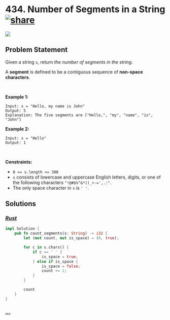 # 434. Number of Segments in a String [![share]](https://leetcode.com/problems/number-of-segments-in-a-string/)

![][easy]

## Problem Statement

<p>Given a string <code>s</code>, return <em>the number of segments in the string</em>.</p>
<p>A <strong>segment</strong> is defined to be a contiguous sequence of <strong>non-space characters</strong>.</p>
<p> </p>
<p><strong class="example">Example 1:</strong></p>

```
Input: s = "Hello, my name is John"
Output: 5
Explanation: The five segments are ["Hello,", "my", "name", "is", "John"]
```

<p><strong class="example">Example 2:</strong></p>

```
Input: s = "Hello"
Output: 1
```

<p> </p>
<p><strong>Constraints:</strong></p>
<ul>
<li><code>0 &lt;= s.length &lt;= 300</code></li>
<li><code>s</code> consists of lowercase and uppercase English letters, digits, or one of the following characters <code>"!@#$%^&amp;*()_+-=',.:"</code>.</li>
<li>The only space character in <code>s</code> is <code>' '</code>.</li>
</ul>

## Solutions

### [_Rust_](num_of_segments_in_a_string.rs)

```rs [Rust]
impl Solution {
    pub fn count_segments(s: String) -> i32 {
        let (mut count, mut is_space) = (0, true);

        for c in s.chars() {
            if c == ' ' {
                is_space = true;
            } else if is_space {
                is_space = false;
                count += 1;
            }
        }

        count
    }
}

```

### [_..._]()

```

```

<!----------------------------------{ link }--------------------------------->

[share]: https://graph.org/file/3ea5234dda646b71c574a.png
[easy]: https://img.shields.io/badge/Difficulty-Easy-bright.svg
[medium]: https://img.shields.io/badge/Difficulty-Medium-yellow.svg
[hard]: https://img.shields.io/badge/Difficulty-Hard-red.svg
